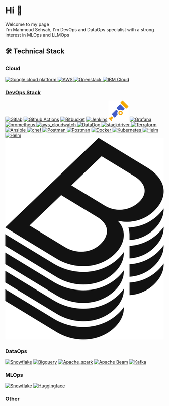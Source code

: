 <h1>Hi 👋 </h1>
<p>Welcome to my page </br>I'm Mahmoud Sehsah, I'm  DevOps and DataOps specialist with a strong interest in MLOps and LLMOps</p>

## 🛠 Technical Stack

### Cloud 
  <p align="left">
    <a href=https://cloud.google.com/?hl=en" target="_blank"> <img src="https://www.vectorlogo.zone/logos/google_cloud/google_cloud-icon.svg" alt="Google cloud platform" </a>
    <a href=" target="_blank"> <img src="https://www.vectorlogo.zone/logos/amazon_aws/amazon_aws-ar21.svg" alt="AWS"</a>
    <a href=" target="_blank"> <img src="https://www.vectorlogo.zone/logos/openstack/openstack-ar21.svg" alt="Openstack" </a>  
    <a href=" target="_blank"> <img src="https://www.vectorlogo.zone/logos/ibm_cloud/ibm_cloud-ar21.svg" alt="IBM Cloud" </a>  
  </p>
  
### DevOps Stack

<p align="left">
<a href=" target="_blank"> <img src="https://www.vectorlogo.zone/logos/gitlab/gitlab-icon.svg" alt="Gitlab"/></a>
<a href=" target="_blank"> <img src="https://www.vectorlogo.zone/logos/github/github-icon.svg" alt="Github Actions"/></a>
<a href=" target="_blank"> <img src="https://www.vectorlogo.zone/logos/bitbucket/bitbucket-icon.svg" alt="Bitbucket"/></a>
<a href=" target="_blank"> <img src="https://www.vectorlogo.zone/logos/jenkins/jenkins-icon.svg" alt="Jenkins"/></a>
<a href=" target="_blank"> <img src="https://raw.githubusercontent.com/cncf/artwork/main/projects/opentelemetry/icon/color/opentelemetry-icon-color.svg" alt="Opentelemtry" width="64" height="64"/></a>
<a href=" target="_blank"> <img src="https://www.vectorlogo.zone/logos/grafana/grafana-icon.svg" alt="Grafana"</a>
<a href=" target="_blank"> <img src="https://www.vectorlogo.zone/logos/prometheusio/prometheusio-icon.svg" alt="prometheus"</a>
<a href=" target="_blank"> <img src="https://www.vectorlogo.zone/logos/amazon_cloudwatch/amazon_cloudwatch-icon.svg" alt="aws_cloudwatch"</a>
<a href=" target="_blank"> <img src="https://www.vectorlogo.zone/logos/datadoghq/datadoghq-icon.svg" alt="DataDog"</a>
<a href=" target="_blank"> <img src="https://www.vectorlogo.zone/logos/google_stackdriver/google_stackdriver-icon.svg" alt="stackdriver"</a>  
<a href=" target="_blank"> <img src="https://www.vectorlogo.zone/logos/terraformio/terraformio-icon.svg" alt="Terraform"</a>
<a href=" target="_blank"> <img src="https://www.vectorlogo.zone/logos/ansible/ansible-icon.svg" alt="Ansible"</a>
<a href=" target="_blank"> <img src="https://www.vectorlogo.zone/logos/chefio/chefio-icon.svg" alt="chef"</a>
<a href=" target="_blank"> <img src="https://www.vectorlogo.zone/logos/getpostman/getpostman-icon.svg" alt="Postman"</a>
<a href=" target="_blank"> <img src="https://upload.wikimedia.org/wikipedia/en/e/e6/Apache_JMeter_Logo.svg" alt="Postman" width="90" height="64"/></a>  
<a href=" target="_blank"> <img src="https://www.vectorlogo.zone/logos/docker/docker-icon.svg" alt="Docker"</a>
<a href=" target="_blank"> <img src="https://www.vectorlogo.zone/logos/kubernetes/kubernetes-icon.svg" alt="Kubernetes"</a>
<a href=" target="_blank"> <img src="https://www.vectorlogo.zone/logos/helmsh/helmsh-icon.svg" alt="Helm" /></a>
<a href=" target="_blank"> <img src="https://www.vectorlogo.zone/logos/argoprojio/argoprojio-icon.svg" alt="Helm" /></a>
<a href=" target="_blank"> <img src="https://raw.githubusercontent.com/cncf/artwork/main/projects/backstage/icon/black/backstage-icon-black.svg" alt="Backstage" /></a>
</p>

### DataOps
<p align="left">
<a href=" target="_blank"> <img src="https://www.vectorlogo.zone/logos/snowflake/snowflake-icon.svg" alt="Snowflake"/></a>
<a href=" target="_blank"> <img src="https://www.vectorlogo.zone/logos/google_bigquery/google_bigquery-icon.svg" alt="Bigquery"/></a>
<a href=" target="_blank"> <img src="https://www.vectorlogo.zone/logos/apache_spark/apache_spark-icon.svg" alt="Apache_spark"/></a>
<a href=" target="_blank"> <img src="https://www.vectorlogo.zone/logos/apache_beam/apache_beam-icon.svg" alt="Apache Beam"/></a>
  <a href=" target="_blank"> <img src="https://www.vectorlogo.zone/logos/apache_kafka/apache_kafka-icon.svg" alt="Kafka"/></a>
</p>


### MLOps
<p align="left">
  <a href=" target="_blank"> <img src="https://www.vectorlogo.zone/logos/pytorch/pytorch-icon.svg" alt="Snowflake"/></a>
  <a href=" target="_blank"> <img src="https://raw.githubusercontent.com/gilbarbara/logos/main/logos/hugging-face-icon.svg" alt="Huggingface" width="64" height="64"/></a>
</p>

### Other





